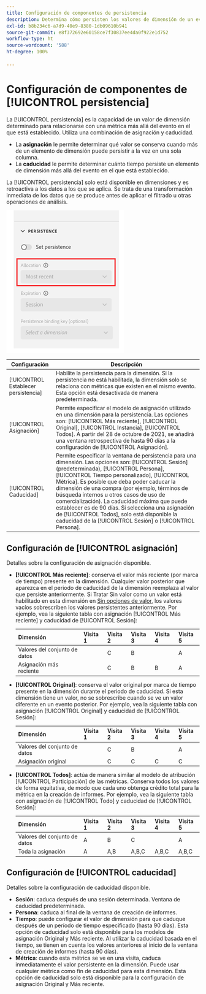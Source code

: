 ```yaml
---
title: Configuración de componentes de persistencia
description: Determina cómo persisten los valores de dimensión de un evento a otro, o si lo hace.
exl-id: b8b234c6-a7d9-40e9-8380-1db09610b941
source-git-commit: e8f372692e60158ce7f30837ee4da0f922e1d752
workflow-type: ht
source-wordcount: '588'
ht-degree: 100%

---
```



# Configuración de componentes de [!UICONTROL persistencia]

La [!UICONTROL persistencia] es la capacidad de un valor de dimensión determinado para relacionarse con una métrica más allá del evento en el que está establecido. Utiliza una combinación de asignación y caducidad.

* La **asignación** le permite determinar qué valor se conserva cuando más de un elemento de dimensión puede persistir a la vez en una sola columna.
* La **caducidad** le permite determinar cuánto tiempo persiste un elemento de dimensión más allá del evento en el que está establecido.

La [!UICONTROL persistencia] solo está disponible en dimensiones y es retroactiva a los datos a los que se aplica. Se trata de una transformación inmediata de los datos que se produce antes de aplicar el filtrado u otras operaciones de análisis.

![Persistencia](../assets/persistence.png)

| Configuración | Descripción |
| --- | --- |
| [!UICONTROL Establecer persistencia] | Habilite la persistencia para la dimensión. Si la persistencia no está habilitada, la dimensión solo se relaciona con métricas que existen en el mismo evento. Esta opción está desactivada de manera predeterminada. |
| [!UICONTROL Asignación] | Permite especificar el modelo de asignación utilizado en una dimensión para la persistencia. Las opciones son: [!UICONTROL Más reciente], [!UICONTROL Original], [!UICONTROL Instancia], [!UICONTROL Todos]. A partir del 28 de octubre de 2021, se añadirá una ventana retrospectiva de hasta 90 días a la configuración de [!UICONTROL Asignación]. |
| [!UICONTROL Caducidad] | Permite especificar la ventana de persistencia para una dimensión. Las opciones son: [!UICONTROL Sesión] (predeterminada), [!UICONTROL Persona], [!UICONTROL Tiempo personalizado], [!UICONTROL Métrica]. Es posible que deba poder caducar la dimensión de una compra (por ejemplo, términos de búsqueda internos u otros casos de uso de comercialización). La caducidad máxima que puede establecer es de 90 días. Si selecciona una asignación de [!UICONTROL Todos], solo está disponible la caducidad de la [!UICONTROL Sesión] o [!UICONTROL Persona]. |

## Configuración de [!UICONTROL asignación]

Detalles sobre la configuración de asignación disponible.

* **[!UICONTROL Más reciente]**: conserva el valor más reciente (por marca de tiempo) presente en la dimensión. Cualquier valor posterior que aparezca en el periodo de caducidad de la dimensión reemplaza al valor que persiste anteriormente. Si Tratar Sin valor como un valor está habilitado en esta dimensión en [Sin opciones de valor](no-value-options.md), los valores vacíos sobrescriben los valores persistentes anteriormente. Por ejemplo, vea la siguiente tabla con asignación [!UICONTROL Más reciente] y caducidad de [!UICONTROL Sesión]:

   | Dimensión | Visita 1 | Visita 2 | Visita 3 | Visita 4 | Visita 5 |
   | --- | --- | --- | --- | --- | --- |
   | Valores del conjunto de datos |  | C | B |  | A |
   | Asignación más reciente |  | C | B | B | A |

* **[!UICONTROL Original]**: conserva el valor original por marca de tiempo presente en la dimensión durante el periodo de caducidad. Si esta dimensión tiene un valor, no se sobrescribe cuando se ve un valor diferente en un evento posterior. Por ejemplo, vea la siguiente tabla con asignación [!UICONTROL Original] y caducidad de [!UICONTROL Sesión]:

   | Dimensión | Visita 1 | Visita 2 | Visita 3 | Visita 4 | Visita 5 |
   | --- | --- | --- | --- | --- | --- |
   | Valores del conjunto de datos |  | C | B |  | A |
   | Asignación original |  | C | C | C | C |

* **[!UICONTROL Todos]**: actúa de manera similar al modelo de atribución [!UICONTROL Participación] de las métricas. Conserva todos los valores de forma equitativa, de modo que cada uno obtenga crédito total para la métrica en la creación de informes. Por ejemplo, vea la siguiente tabla con asignación de [!UICONTROL Todo] y caducidad de [!UICONTROL Sesión]:

   | Dimensión | Visita 1 | Visita 2 | Visita 3 | Visita 4 | Visita 5 |
   | --- | --- | --- | --- | --- | --- |
   | Valores del conjunto de datos | A | B | C |  | A |
   | Toda la asignación | A | A,B | A,B,C | A,B,C | A,B,C |

## Configuración de [!UICONTROL caducidad]

Detalles sobre la configuración de caducidad disponible.

* **Sesión**: caduca después de una sesión determinada. Ventana de caducidad predeterminada.
* **Persona**: caduca al final de la ventana de creación de informes.
* **Tiempo**: puede configurar el valor de dimensión para que caduque después de un período de tiempo especificado (hasta 90 días). Esta opción de caducidad solo está disponible para los modelos de asignación Original y Más reciente. Al utilizar la caducidad basada en el tiempo, se tienen en cuenta los valores anteriores al inicio de la ventana de creación de informes (hasta 90 días).
* **Métrica**: cuando esta métrica se ve en una visita, caduca inmediatamente el valor persistente en la dimensión. Puede usar cualquier métrica como fin de caducidad para esta dimensión. Esta opción de caducidad solo está disponible para la configuración de asignación Original y Más reciente.
